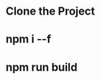  # Clone the Project 

 <!--  npm i --f   -->
 # npm i --f 

 <!-- Build project  -->

 # npm run build 